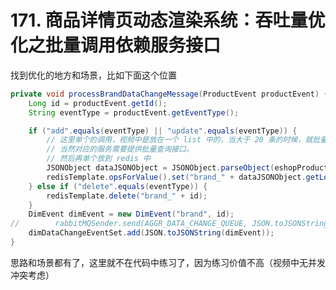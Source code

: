 # 171. 商品详情页动态渲染系统：吞吐量优化之批量调用依赖服务接口
找到优化的地方和场景，比如下面这个位置

```java
private void processBrandDataChangeMessage(ProductEvent productEvent) {
    Long id = productEvent.getId();
    String eventType = productEvent.getEventType();

    if ("add".equals(eventType) || "update".equals(eventType)) {
        // 这里单个的调用，视频中是放在一个 list 中的，当大于 20 条的时候，就批量请求一次接口
        // 当然对应的服务需要提供批量查询接口。
        // 然后再单个放到 redis 中
        JSONObject dataJSONObject = JSONObject.parseObject(eshopProductService.findBrandById(id));
        redisTemplate.opsForValue().set("brand_" + dataJSONObject.getLong("id"), dataJSONObject.toJSONString());
    } else if ("delete".equals(eventType)) {
        redisTemplate.delete("brand_" + id);
    }
    DimEvent dimEvent = new DimEvent("brand", id);
//        rabbitMQSender.send(AGGR_DATA_CHANGE_QUEUE, JSON.toJSONString(dimEvent));
    dimDataChangeEventSet.add(JSON.toJSONString(dimEvent));
}
```

思路和场景都有了，这里就不在代码中练习了，因为练习价值不高（视频中无并发冲突考虑）


<iframe  height="500px" width="100%" frameborder=0 allowfullscreen="true" :src="$withBase('/ads.html')"></iframe>
